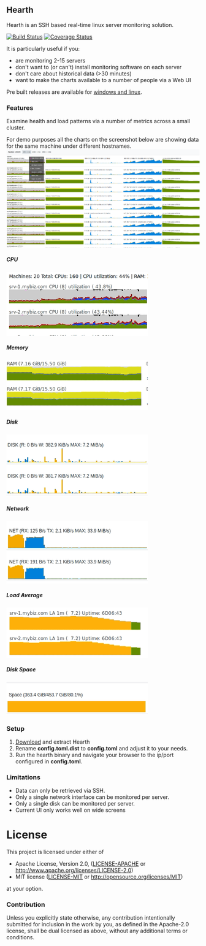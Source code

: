 Hearth
------
Hearth is an SSH based real-time linux server monitoring solution.

[![Build Status](https://travis-ci.com/aheart/hearth.svg?branch=master)](https://travis-ci.com/aheart/hearth)
[![Coverage Status](https://coveralls.io/repos/github/aheart/hearth/badge.svg?branch=master)](https://coveralls.io/github/aheart/hearth?branch=master)

It is particularly useful if you:
* are monitoring 2-15 servers
* don't want to (or can't) install monitoring software on each server
* don't care about historical data (>30 minutes)
* want to make the charts available to a number of people via a Web UI

Pre built releases are available for [windows and linux](https://github.com/aheart/hearth/releases).

### Features
Examine health and load patterns via a number of metrics across a small cluster.

For demo purposes all the charts on the screenshot below are showing data for the same machine under different hostnames.
![screenshot](./assets/screenshot.png)


##### CPU
![screenshot](./assets/cpu.gif)

##### Memory
![screenshot](./assets/ram.gif)

##### Disk
![screenshot](./assets/disk.gif)

##### Network
![screenshot](./assets/network.gif)

##### Load Average
![screenshot](./assets/load-average.gif)

##### Disk Space
![screenshot](./assets/space.gif)


### Setup
1. [Download](https://github.com/aheart/hearth/releases) and extract Hearth
2. Rename **config.toml.dist** to **config.toml** and adjust it to your needs.
3. Run the hearth binary and navigate your browser to the ip/port configured in **config.toml**.


### Limitations
* Data can only be retrieved via SSH.
* Only a single network interface can be monitored per server.
* Only a single disk can be monitored per server.
* Current UI only works well on wide screens

# License

This project is licensed under either of

 * Apache License, Version 2.0, ([LICENSE-APACHE](LICENSE-APACHE) or
   http://www.apache.org/licenses/LICENSE-2.0)
 * MIT license ([LICENSE-MIT](LICENSE-MIT) or
   http://opensource.org/licenses/MIT)

at your option.

### Contribution

Unless you explicitly state otherwise, any contribution intentionally submitted for inclusion in the work by you, as defined in the Apache-2.0 license, shall be dual licensed as above, without any additional terms or conditions.
